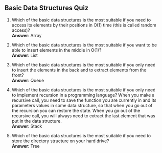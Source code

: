 ## Basic Data Structures Quiz ##

1. Which of the basic data structures is the most suitable if you need to access its elements by their positions in O(1) time (this is called random access)?  
**Answer**: Array

2. Which of the basic data structures is the most suitable if you want to be able to insert elements in the middle in O(1)?  
**Answer**: List

3. Which of the basic data structures is the most suitable if you only need to insert the elements in the back and to extract elements from the front?  
**Answer**: Queue

4. Which of the basic data structures is the most suitable if you only need to implement recursion in a programming language? When you make a recursive call, you need to save the function you are currently in and its parameters values in some data structure, so that when you go out of the recursion you can restore the state. When you go out of the recursive call, you will always need to extract the last element that was put in the data structure.  
**Answer**: Stack

5. Which of the basic data structures is the most suitable if you need to store the directory structure on your hard drive?  
**Answer**: Tree